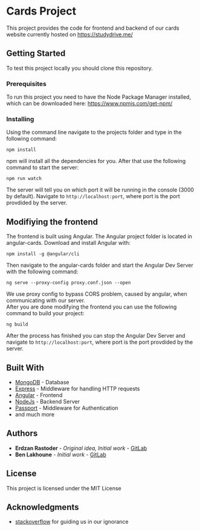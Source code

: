 # Cards Project

This project provides the code for frontend and backend of our cards website currently hosted on https://studydrive.me/

## Getting Started

To test this project locally you should clone this repository.

### Prerequisites

To run this project you need to have the Node Package Manager installed, which can be downloaded here: https://www.npmjs.com/get-npm/

### Installing

Using the command line navigate to the projects folder and type in the following command:

```
npm install
```

npm will install all the dependencies for you. After that use the following command to start the server:

```
npm run watch
```

The server will tell you on which port it will be running in the console (3000 by default). Navigate to `http://localhost:port`, where port is the port provdided by the server.

## Modifiying the frontend

The frontend is built using Angular. The Angular project folder is located in angular-cards. Download and install Angular with:

```
npm install -g @angular/cli
```

Then navigate to the angular-cards folder and start the Angular Dev Server with the following command:

```
ng serve --proxy-config proxy.conf.json --open
```

We use proxy config to bypass CORS problem, caused by angular, when communicating with our server.\
After you are done modifying the frontend you can use the following command to build your project:

```
ng build
```

After the process has finished you can stop the Angular Dev Server and navigate to `http://localhost:port`, where port is the port provdided by the server.

## Built With

- [MongoDB](https://www.mongodb.com/) - Database
- [Express](https://expressjs.com/) - Middleware for handling HTTP requests
- [Angular](https://angular.io/) - Frontend
- [NodeJs](https://nodejs.org/) - Backend Server
- [Passport](http://www.passportjs.org/) - Middleware for Authentication
- and much more

## Authors

- **Erdzan Rastoder** - _Original idea, Initial work_ - [GitLab](https://git.rwth-aachen.de/jungerjunge2)
- **Ben Lakhoune** - _Initial work_ - [GitLab](https://git.rwth-aachen.de/lakhoune)

## License

This project is licensed under the MIT License

## Acknowledgments

- [stackoverflow](https://stackoverflow.com/) for guiding us in our ignorance
